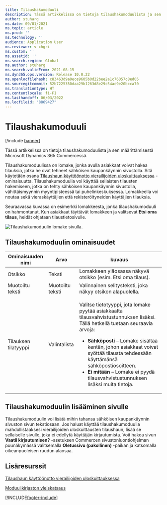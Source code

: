 ```yaml
---
title: Tilaushakumoduuli
description: Tässä artikkelissa on tietoja tilaushakumoduulista ja sen määrittämisestä Microsoft Dynamics 365 Commercessä.
author: stuharg
ms.date: 09/01/2021
ms.topic: article
ms.prod: ''
ms.technology: ''
audience: Application User
ms.reviewer: v-chgri
ms.custom: ''
ms.assetid: ''
ms.search.region: Global
ms.author: stuharg
ms.search.validFrom: 2021-08-15
ms.dyn365.ops.version: Release 10.0.22
ms.openlocfilehash: c83463d9a0ece9605b0d22bee2a1c76057c8ed05
ms.sourcegitcommit: 52b7225350daa29b1263d8e29c54ac9e20bcca70
ms.translationtype: HT
ms.contentlocale: fi-FI
ms.lasthandoff: 06/03/2022
ms.locfileid: "8869427"
---
```

# <a name="order-lookup-module"></a>Tilaushakumoduuli

[!include [banner](includes/banner.md)]

Tässä artikkelissa on tietoja tilaushakumoduulista ja sen määrittämisestä Microsoft Dynamics 365 Commercessä.

Tilaushakumoduulissa on lomake, jonka avulla asiakkaat voivat hakea tilauksia, jotka he ovat tehneet sähköisen kaupankäynnin sivustolla. Sitä käytetään osana [Tilaushaun käyttöönotto vierailijoiden uloskuittauksessa](order-lookup-guest.md) -ominaisuutta. Tilaushakumoduulia voi käyttää sellaisten tilausten hakemiseen, jotka on tehty sähköisen kaupankäynnin sivustolla, vähittäismyynnin myyntipisteessä tai puhelinkeskuksessa. Lomakkeella voi noutaa sekä vieraskäyttäjien että rekisteröityneiden käyttäjien tilauksia.

Seuraavassa kuvassa on esimerkki lomakkeesta, jonka tilaushakumoduuli on hahmontanut. Kun asiakkaat täyttävät lomakkeen ja valitsevat **Etsi oma tilaus**, heidät ohjataan tilaustietosivulle.

![Tilaushakumoduulin lomake sivulla.](./media/OrderLookup_module.PNG)

## <a name="order-lookup-module-properties"></a>Tilaushakumoduulin ominaisuudet

| Ominaisuuden nimi     | Arvo     | kuvaus |
|-------------------|-----------|-------------|
| Otsikko           | Teksti      | Lomakkeen yläosassa näkyvä otsikko (esim. Etsi oma tilaus). |
| Muotoiltu teksti         | Muotoiltu teksti | Valinnainen selitysteksti, joka näkyy otsikon alapuolella. |
| Tilauksen tilatyyppi | Valintalista      | <p>Valitse tietotyyppi, jota lomake pyytää asiakkaalta tilausvahvistustunnuksen lisäksi. Tällä hetkellä tuetaan seuraavia arvoja:</p><ul><li><b>Sähköposti</b> – Lomake sisältää kentän, johon asiakkaat voivat syöttää tilausta tehdessään käyttämänsä sähköpostiosoitteen.</li><li><b>Ei mitään</b> – Lomake ei pyydä tilausvahvistustunnuksen lisäksi muita tietoja.</li></ul> |

## <a name="add-an-order-lookup-module-to-a-page"></a>Tilaushakumoduulin lisääminen sivulle

Tilaushakumoduulin voi lisätä mihin tahansa sähköisen kaupankäynnin sivuston sivun tekstiosaan. Jos haluat käyttää tilaushakumoduulia mahdollistaaksesi vierailijoiden uloskuittausten tilaushaun, lisää se sellaiselle sivulle, joka ei edellytä käyttäjän kirjautumista. Voit hakea sivun **Vaatii kirjautumisen?** -asetuksen Commercen sivustonluontiohjelman puunäkymässä valitsemalla **Oletussivu (pakollinen)** -paikan ja katsomalla oikeanpuoleisen ruudun alaosaa.

## <a name="additional-resources"></a>Lisäresurssit

[Tilaushaun käyttöönotto vierailijoiden uloskuittauksessa](order-lookup-guest.md)

[Moduulikirjaston yleiskatsaus](starter-kit-overview.md)

[!INCLUDE[footer-include](../includes/footer-banner.md)]
